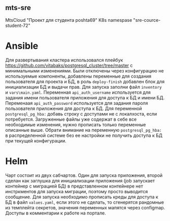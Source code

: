## mts-sre
MtsCloud "Проект для студента poshta69" K8s namespase "sre-cource-student-72"
# Ansible
Для развертывания кластера использовался плейбук https://github.com/vitabaks/postgresql_cluster/tree/master с минимальными изменениями. Были отключены через конфигурацию не используемые компоненты, добавлены переменные для создания пользователя для проекта и БД, в роль `deploy-finish` добавлен блок для инициализации БД и выдачи прав.
Для запуска заполни файл `inventory` и `vars\main.yaml`.
Переменная `api_auth_username` используется для задания имени пользователя приложения для доступа к БД и имени БД.
Переменаая `api_auth_password` используется для задания пароля пользователя приложения для доступа к БД.
Для переменной `postgresql_pg_hba:` добавь строку с доступами не с локалхоста, если потребуется.
Загруженные файлы уже содержат в себе все необходимые изменения, нужно прописать только переменные описанные выше. Обрати внимание на переменную `postgresql_pg_hba:` в распределенной системе без ее настройки не получить доступа к БД при текущей конфигурации.
# Helm
Чарт состоит из двух сабчартов. Один для запуска приложения, второй сделан как заглушка для инициализации приложения (job запускает контейнер с миграцией БД) в представленном контейнере нет инстркментов для запуска миграции, поэтому просто выводится сообщение.
Для запуска необходимо прописать креды для доступа к БД в файл `values.yaml`, если этого не сделать, то сгенерятся рандомные из темплейта секретов, значения переменных мапятся через configmap.
Доступы в комментарии к работе на портале.
